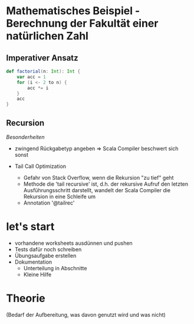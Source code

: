 # Mathematisches Beispiel - Berechnung der Fakultät einer natürlichen Zahl
## Imperativer Ansatz
```scala
def factorial(n: Int): Int {
    var acc = 1
    for (i <- 2 to n) {
        acc *= i
    }
    acc
}
```

## Recursion
*Besonderheiten*

* zwingend Rückgabetyp angeben => Scala Compiler beschwert sich sonst
* Tail Call Optimization
  
  - Gefahr von Stack Overflow, wenn die Rekursion "zu tief" geht
  - Methode die 'tail recursive' ist, d.h. der rekursive Aufruf den letzten Ausführungsschritt darstellt, wandelt der Scala Compiler die Rekursion in eine Schleife um
  - Annotation '@tailrec' 





# let's start
* vorhandene worksheets ausdünnen und pushen
* Tests dafür noch schreiben
* Übungsaufgabe erstellen
* Dokumentation
  * Unterteilung in Abschnitte
  * Kleine Hilfe

  
# Theorie
(Bedarf der Aufbereitung, was davon genutzt wird und was nicht)

